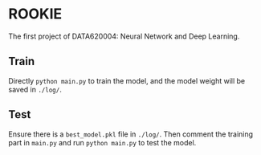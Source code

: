 # ROOKIE
 The first project of DATA620004: Neural Network and Deep Learning.

## Train
Directly `python main.py` to train the model, and the model weight will be saved in `./log/`.

## Test
Ensure there is a `best_model.pkl` file in `./log/`. Then comment the training part in `main.py` and run `python main.py` to test the model.